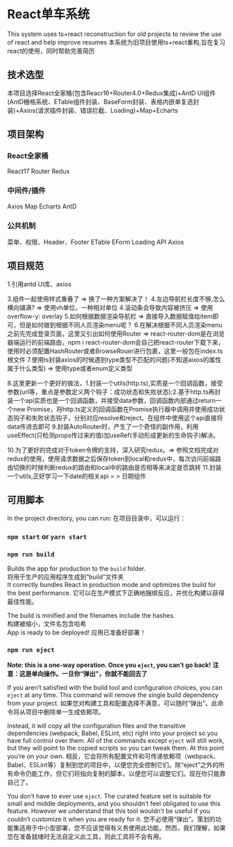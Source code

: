 # React单车系统

This system uses ts+react reconstruction for old projects to review the use of react and help improve resumes
本系统为旧项目使用ts+react重构,旨在复习react的使用，同时帮助完善简历

## 技术选型

本项目选择React全家桶(包含Reacr16+Router4.0+Redux集成)+AntD UI组件(AntD栅格系统、ETable组件封装、BaseForm封装、表格内嵌单复选封装)+Axios(请求插件封装、错误拦截、Loading)+Map+Echarts

## 项目架构

### React全家桶

React17 Router Redux 

### 中间件/插件

Axios Map Echarts AntD

### 公共机制

菜单、权限、Header、Footer ETable EForm Loading API Axios

## 项目规范

<!-- "@testing-library/jest-dom": "^5.16.4",
    "@testing-library/react": "^13.3.0",
    "@testing-library/user-event": "^13.5.0",
    "@types/jest": "^27.5.2",
    "@types/node": "^16.11.39",
    "@types/react": "^18.0.12",
    "@types/react-dom": "^18.0.5",
    "react": "^18.1.0",
    "react-dom": "^18.1.0",
    "react-scripts": "5.0.1",
    "typescript": "^4.7.3",
    "web-vitals": "^2.1.4" -->

1.引用antd UI库、axios
<!-- 2.高级配置，自定全局颜色等 -->
3.组件一起使用样式重叠了 => 换了一种方案解决了！
4.左边导航栏长度不够,怎么横向铺满? => 使用vh单位，一种相对单位
4.滚动条会导致内容被挤压 => 使用 overflow-y: overlay
5.如何根据数据渲染导航栏 => 直接导入数据赋值给item即可，但是如何做到根据不同人员渲染menu呢？
6.在解决根据不同人员渲染menu之前先完成登录页面，这里又引出如何使用Router =>
    react-router-dom是在浏览器端运行的前端路由，npm i react-router-dom会自己把react-router下载下来，使用时必须配置HashRouter或者BrowseRouer进行包裹，这里一般包在index.ts根文件
7.使用ts封装axios的时候遇到type类型不匹配的问题(不知道aixos的属性属于什么类型) => 使用type或者enum定义类型
<!-- 8.封装aixos如何返回then的值 => 可以返回一个Promise，在调用的时候直接点 -->
8.这里更新一个更好的做法，1.封装一个utils(http.ts),实质是一个回调函数，接受参数(url等，重点是参数定义两个钩子：成功状态和失败状态);2.基于http.ts再封装一个api实质也是一个回调函数，并接受data参数，回调函数内部通过return一个new Promise，将http.ts定义的回调函数在Promise执行器中调用并使用成功状态钩子和失败状态钩子，分别对应resolve和reject。在组件中使用这个api直接将data传进去即可
9.封装AutoRouter时，产生了一个奇怪的副作用，利用useEffect(只检测props传过来的值)加useRef(手动形成更新的生命钩子)解决。

10.为了更好的完成对于token令牌的支持，深入研究redux。=> 参照文档完成对redux的使用，使用请求数据之后保存token到local和redux中，每次访问前端路由切换的时候判断redux的路由和local中的路由是否相等来决定是否跳转
11.封装一个utils,正好学习一下date的相关api = > 日期组件



## 可用脚本

In the project directory, you can run:
在项目目录中，可以运行：

### `npm start` or `yarn start`

### `npm run build`

Builds the app for production to the `build` folder.\
将用于生产的应用程序生成到“build”文件夹\
It correctly bundles React in production mode and optimizes the build for the best performance.
它可以在生产模式下正确地捆绑反应，并优化构建以获得最佳性能。

The build is minified and the filenames include the hashes.\
构建被缩小，文件名包含哈希\
App is ready to be deployed!
应用已准备好部署！

### `npm run eject`

**Note: this is a one-way operation. Once you `eject`, you can’t go back!**
**注意：这是单向操作。一旦你“弹出”，你就不能回去了**

If you aren’t satisfied with the build tool and configuration choices, you can `eject` at any time. This command will remove the single build dependency from your project.
如果您对构建工具和配置选择不满意，可以随时“弹出”。此命令将从项目中删除单一生成依赖项。

Instead, it will copy all the configuration files and the transitive dependencies (webpack, Babel, ESLint, etc) right into your project so you have full control over them. All of the commands except `eject` will still work, but they will point to the copied scripts so you can tweak them. At this point you’re on your own.
相反，它会将所有配置文件和可传递依赖项（webpack、Babel、ESLint等）复制到您的项目中，以便您完全控制它们。除“eject”之外的所有命令仍能工作，但它们将指向复制的脚本，以便您可以调整它们。现在你只能靠自己了。

You don’t have to ever use `eject`. The curated feature set is suitable for small and middle deployments, and you shouldn’t feel obligated to use this feature. However we understand that this tool wouldn’t be useful if you couldn’t customize it when you are ready for it.
您不必使用“弹出”。策划的功能集适用于中小型部署，您不应该觉得有义务使用此功能。然而，我们理解，如果您在准备就绪时无法自定义此工具，则此工具将不会有用。

